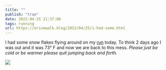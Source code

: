 ```yaml
---
title: ""
publish: "true"
date: 2022-04-25 21:37:00
tags: running
url: https://ericmwalk.blog/2022/04/25/i-had-some.html
---
```


I had some snow flakes flying around on my [run](http://www.strava.com/activities/7040494889) today. To think 2 days ago I was out and it was 73° F and now we are back to this mess. *Please just be cold or be warmer please quit jumping back and forth.*


![](https://ericmwalk.blog/uploads/2022/53bc931a3b.jpg)